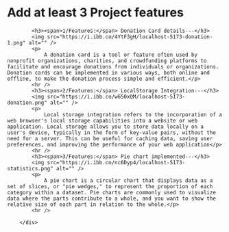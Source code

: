  <div>
            <img src="https://i.ibb.co/rFGSKzZ/localhost-5173.png" alt="" />
            <h1>Add at least 3 Project features</h1>

            <h3><span>1/Features:</span> Donation Card details---</h3>
            <img src="https://i.ibb.co/4YtF3gH/localhost-5173-donation-1.png" alt="" />
            <p>
                A donation card is a tool or feature often used by nonprofit organizations, charities, and crowdfunding platforms to facilitate and encourage donations from individuals or organizations. Donation cards can be implemented in various ways, both online and offline, to make the donation process simple and efficient.</p>
            <hr />
            <h3><span>2/Features:</span> LocalStorage Integration---</h3>
            <img src="https://i.ibb.co/w650xQM/localhost-5173-donation.png" alt="" />
            <p>
                Local storage integration refers to the incorporation of a web browser's local storage capabilities into a website or web application. Local storage allows you to store data locally on a user's device, typically in the form of key-value pairs, without the need for a server. This can be useful for caching data, saving user preferences, and improving the performance of your web application</p>
            <hr />
            <h3><span>3/Features:</span> Pie chart implemented---</h3>
            <img src="https://i.ibb.co/nc6Dyp4/localhost-5173-statistics.png" alt="" />
            <p>
                A pie chart is a circular chart that displays data as a set of slices, or "pie wedges," to represent the proportion of each category within a dataset. Pie charts are commonly used to visualize data where the parts contribute to a whole, and you want to show the relative size of each part in relation to the whole.</p>
            <hr />

        </div>